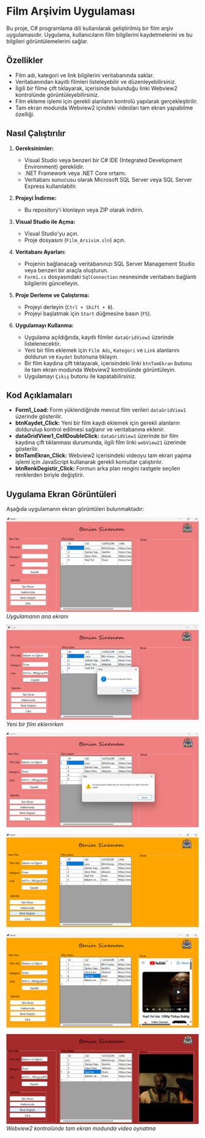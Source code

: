 #   Film Arşivim Uygulaması   

Bu proje, C# programlama dili kullanılarak geliştirilmiş bir film arşiv uygulamasıdır. Uygulama, kullanıcıların film bilgilerini kaydetmelerini ve bu bilgileri görüntülemelerini sağlar.

## Özellikler

- Film adı, kategori ve link bilgilerini veritabanında saklar.
- Veritabanından kayıtlı filmleri listeleyebilir ve düzenleyebilirsiniz.
- İlgili bir filme çift tıklayarak, içerisinde bulunduğu linki Webview2 kontrolünde görüntüleyebilirsiniz.
- Film ekleme işlemi için gerekli alanların kontrolü yapılarak gerçekleştirilir.
- Tam ekran modunda Webview2 içindeki videoları tam ekran yapabilme özelliği.

## Nasıl Çalıştırılır

1. **Gereksinimler:**
   - Visual Studio veya benzeri bir C# IDE (Integrated Development Environment) gereklidir.
   - .NET Framework veya .NET Core ortamı.
   - Veritabanı sunucusu olarak Microsoft SQL Server veya SQL Server Express kullanılabilir.

2. **Projeyi İndirme:**
   - Bu repository'i klonlayın veya ZIP olarak indirin.

3. **Visual Studio ile Açma:**
   - Visual Studio'yu açın.
   - Proje dosyasını (`Film_Arsivim.sln`) açın.

4. **Veritabanı Ayarları:**
   - Projenin bağlanacağı veritabanınızı SQL Server Management Studio veya benzeri bir araçla oluşturun.
   - `Form1.cs` dosyasındaki `SqlConnection` nesnesinde veritabanı bağlantı bilgilerini güncelleyin.

5. **Proje Derleme ve Çalıştırma:**
   - Projeyi derleyin (`Ctrl + Shift + B`).
   - Projeyi başlatmak için `Start` düğmesine basın (`F5`).

6. **Uygulamayı Kullanma:**
   - Uygulama açıldığında, kayıtlı filmler `dataGridView1` üzerinde listelenecektir.
   - Yeni bir film eklemek için `Film Adı`, `Kategori` ve `Link` alanlarını doldurun ve `Kaydet` butonuna tıklayın.
   - Bir film kaydına çift tıklayarak, içerisindeki linki `btnTamEkran` butonu ile tam ekran modunda Webview2 kontrolünde görüntüleyin.
   - Uygulamayı `Çıkış` butonu ile kapatabilirsiniz.

## Kod Açıklamaları

- **Form1_Load:** Form yüklendiğinde mevcut film verileri `dataGridView1` üzerinde gösterilir.
- **btnKaydet_Click:** Yeni bir film kaydı eklemek için gerekli alanların doldurulup kontrol edilmesi sağlanır ve veritabanına eklenir.
- **dataGridView1_CellDoubleClick:** `dataGridView1` üzerinde bir film kaydına çift tıklanması durumunda, ilgili film linki `webView21` üzerinde gösterilir.
- **btnTamEkran_Click:** Webview2 içerisindeki videoyu tam ekran yapma işlemi için JavaScript kullanarak gerekli komutlar çalıştırılır.
- **btnRenkDegistir_Click:** Formun arka plan rengini rastgele seçilen renklerden biriyle değiştirir.

## Uygulama Ekran Görüntüleri

Aşağıda uygulamanın ekran görüntüleri bulunmaktadır:

![Ana Ekran](https://github.com/mihrapgozcu/Film_Arsivim/blob/master/Ana%20Ekran.png)
*Uygulamanın ana ekranı*

![Film Ekleme](https://github.com/mihrapgozcu/Film_Arsivim/blob/master/Film%20Ekleme.png)
*Yeni bir film eklenirken*

![Hakkımızda](https://github.com/mihrapgozcu/Film_Arsivim/blob/master/Hakk%C4%B1m%C4%B1zda.png)

![Renk Değiştirme](https://github.com/mihrapgozcu/Film_Arsivim/blob/master/Renk%20De%C4%9Fi%C5%9Ftirme.png)

![Filmin Gözükmesi](https://github.com/mihrapgozcu/Film_Arsivim/blob/master/ekranda%20filmin%20g%C3%B6z%C3%BCkmesi.png)

![](https://github.com/mihrapgozcu/Film_Arsivim/blob/master/Tam%20ekran.png)
*Webview2 kontrolünde tam ekran modunda video oynatma*


